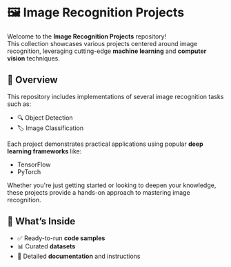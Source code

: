 # 🖼️ Image Recognition Projects

Welcome to the **Image Recognition Projects** repository!  
This collection showcases various projects centered around image recognition, leveraging cutting-edge **machine learning** and **computer vision** techniques.

## 📌 Overview

This repository includes implementations of several image recognition tasks such as:

- 🔍 Object Detection 
- 🏷️ Image Classification  

Each project demonstrates practical applications using popular **deep learning frameworks** like:

- TensorFlow  
- PyTorch  

Whether you're just getting started or looking to deepen your knowledge, these projects provide a hands-on approach to mastering image recognition.

## 📂 What’s Inside

- ✅ Ready-to-run **code samples**
- 📊 Curated **datasets**
- 📖 Detailed **documentation** and instructions

